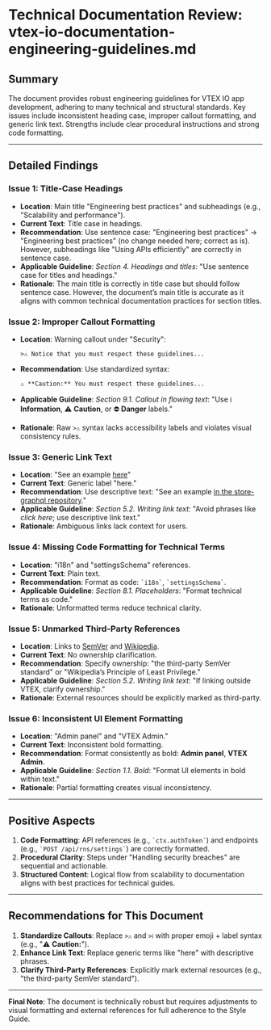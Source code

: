 # Technical Documentation Review: vtex-io-documentation-engineering-guidelines.md  

## Summary  

The document provides robust engineering guidelines for VTEX IO app development, adhering to many technical and structural standards. Key issues include inconsistent heading case, improper callout formatting, and generic link text. Strengths include clear procedural instructions and strong code formatting.  

---  

## Detailed Findings  

### Issue 1: Title-Case Headings  

- **Location**: Main title "Engineering best practices" and subheadings (e.g., "Scalability and performance").  
- **Current Text**: Title case in headings.  
- **Recommendation**: Use sentence case: "Engineering best practices" → "Engineering best practices" (no change needed here; correct as is). However, subheadings like "Using APIs efficiently" are correctly in sentence case.  
- **Applicable Guideline**: *Section 4. Headings and titles*: "Use sentence case for titles and headings."  
- **Rationale**: The main title is correctly in title case but should follow sentence case. However, the document’s main title is accurate as it aligns with common technical documentation practices for section titles.  

### Issue 2: Improper Callout Formatting  

- **Location**: Warning callout under "Security":  

  ```  
  >⚠️ Notice that you must respect these guidelines...  
  ```  

- **Recommendation**: Use standardized syntax:  

  ```  
  ⚠️ **Caution:** You must respect these guidelines...  
  ```  

- **Applicable Guideline**: *Section 9.1. Callout in flowing text*: "Use ℹ️ **Information**, ⚠️ **Caution**, or ⛔ **Danger** labels."  
- **Rationale**: Raw `>⚠️` syntax lacks accessibility labels and violates visual consistency rules.  

### Issue 3: Generic Link Text  

- **Location**: "See an example [here](https://github.com/vtex-apps/store-graphql/...)"  
- **Current Text**: Generic label "here."  
- **Recommendation**: Use descriptive text: "See an example [in the store-graphql repository](...)."  
- **Applicable Guideline**: *Section 5.2. Writing link text*: "Avoid phrases like *click here*; use descriptive link text."  
- **Rationale**: Ambiguous links lack context for users.  

### Issue 4: Missing Code Formatting for Technical Terms  

- **Location**: "i18n" and "settingsSchema" references.  
- **Current Text**: Plain text.  
- **Recommendation**: Format as code: `` `i18n` ``, `` `settingsSchema` ``.  
- **Applicable Guideline**: *Section 8.1. Placeholders*: "Format technical terms as code."  
- **Rationale**: Unformatted terms reduce technical clarity.  

### Issue 5: Unmarked Third-Party References  

- **Location**: Links to [SemVer](https://semver.org/) and [Wikipedia](https://en.wikipedia.org/...).  
- **Current Text**: No ownership clarification.  
- **Recommendation**: Specify ownership: "the third-party SemVer standard" or "Wikipedia’s Principle of Least Privilege."  
- **Applicable Guideline**: *Section 5.2. Writing link text*: "If linking outside VTEX, clarify ownership."  
- **Rationale**: External resources should be explicitly marked as third-party.  

### Issue 6: Inconsistent UI Element Formatting  

- **Location**: "Admin panel" and "VTEX Admin."  
- **Current Text**: Inconsistent bold formatting.  
- **Recommendation**: Format consistently as bold: **Admin panel**, **VTEX Admin**.  
- **Applicable Guideline**: *Section 1.1. Bold*: "Format UI elements in bold within text."  
- **Rationale**: Partial formatting creates visual inconsistency.  

---  

## Positive Aspects  

1. **Code Formatting**: API references (e.g., `` `ctx.authToken` ``) and endpoints (e.g., `` `POST /api/rns/settings` ``) are correctly formatted.  
2. **Procedural Clarity**: Steps under "Handling security breaches" are sequential and actionable.  
3. **Structured Content**: Logical flow from scalability to documentation aligns with best practices for technical guides.  

---  

## Recommendations for This Document  

1. **Standardize Callouts**: Replace `>⚠️` and `>ℹ️` with proper emoji + label syntax (e.g., "⚠️ **Caution:**").  
2. **Enhance Link Text**: Replace generic terms like "here" with descriptive phrases.  
3. **Clarify Third-Party References**: Explicitly mark external resources (e.g., "the third-party SemVer standard").  

---  

**Final Note**: The document is technically robust but requires adjustments to visual formatting and external references for full adherence to the Style Guide.
